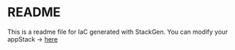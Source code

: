 # README
This is a readme file for IaC generated with StackGen.
You can modify your appStack -> [here](http://main.dev.stackgen.com/appstacks/53afb8fb-4f96-49d4-b78e-3519b12d6978)
